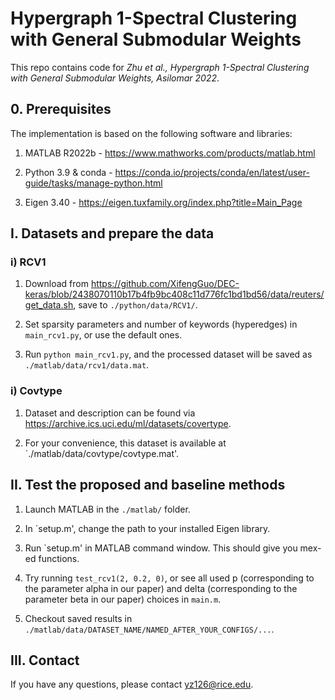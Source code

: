 # Hypergraph 1-Spectral Clustering with General Submodular Weights

This repo contains code for *Zhu et al., Hypergraph 1-Spectral Clustering with General Submodular Weights, Asilomar 2022*.

## 0. Prerequisites
The implementation is based on the following software and libraries:

1. MATLAB R2022b - https://www.mathworks.com/products/matlab.html

2. Python 3.9 & conda - https://conda.io/projects/conda/en/latest/user-guide/tasks/manage-python.html

3. Eigen 3.40 - https://eigen.tuxfamily.org/index.php?title=Main_Page

## I. Datasets and prepare the data
### i) RCV1
1. Download from https://github.com/XifengGuo/DEC-keras/blob/2438070110b17b4fb9bc408c11d776fc1bd1bd56/data/reuters/get_data.sh, save to `./python/data/RCV1/`.

2. Set sparsity parameters and number of keywords (hyperedges) in `main_rcv1.py`, or use the default ones.

3. Run `python main_rcv1.py`, and the processed dataset will be saved as `./matlab/data/rcv1/data.mat`.

### i) Covtype
1. Dataset and description can be found via https://archive.ics.uci.edu/ml/datasets/covertype.

2. For your convenience, this dataset is available at `./matlab/data/covtype/covtype.mat'.
  

## II. Test the proposed and baseline methods

1. Launch MATLAB in the `./matlab/` folder.

2. In `setup.m', change the path to your installed Eigen library.

3. Run `setup.m' in MATLAB command window. This should give you mex-ed functions. 

4. Try running `test_rcv1(2, 0.2, 0)`, or see all used p (corresponding to the parameter alpha in our paper) and delta (corresponding to the parameter beta in our paper) choices in `main.m`.

5. Checkout saved results in `./matlab/data/DATASET_NAME/NAMED_AFTER_YOUR_CONFIGS/...`.

## III. Contact

If you have any questions, please contact yz126@rice.edu.
